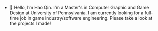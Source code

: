 - 👋 Hello, I’m Hao Qin. I'm a Master's in Computer Graphic and Game Design at University of Pennsylvania. I am currently looking for a full-time job in game industry/software engineering. Please take a look at the projects I made!



<!---
Haody996/Haody996 is a ✨ special ✨ repository because its `README.md` (this file) appears on your GitHub profile.
You can click the Preview link to take a look at your changes.
--->
